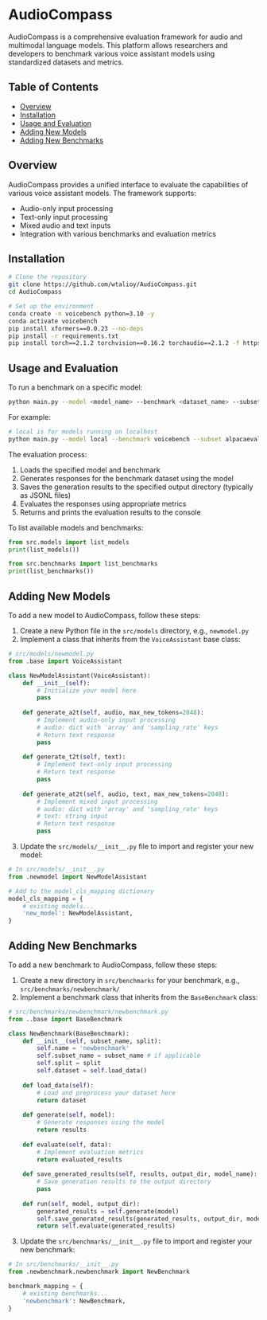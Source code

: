# AudioCompass

AudioCompass is a comprehensive evaluation framework for audio and multimodal language models. This platform allows researchers and developers to benchmark various voice assistant models using standardized datasets and metrics.

## Table of Contents
- [Overview](#overview)
- [Installation](#installation)
- [Usage and Evaluation](#usage-and-evaluation)
- [Adding New Models](#adding-new-models)
- [Adding New Benchmarks](#adding-new-benchmarks)

## Overview

AudioCompass provides a unified interface to evaluate the capabilities of various voice assistant models. The framework supports:
- Audio-only input processing
- Text-only input processing
- Mixed audio and text inputs
- Integration with various benchmarks and evaluation metrics

## Installation

```bash
# Clone the repository
git clone https://github.com/wtalioy/AudioCompass.git
cd AudioCompass

# Set up the environment
conda create -n voicebench python=3.10 -y
conda activate voicebench
pip install xformers==0.0.23 --no-deps
pip install -r requirements.txt
pip install torch==2.1.2 torchvision==0.16.2 torchaudio==2.1.2 -f https://mirrors.aliyun.com/pytorch-wheels/cu121/
```

## Usage and Evaluation

To run a benchmark on a specific model:

```bash
python main.py --model <model_name> --benchmark <dataset_name> --subset <subset_name> --split <split_name> --output-dir <output_directory>
```

For example:

```bash
# local is for models running on localhost
python main.py --model local --benchmark voicebench --subset alpacaeval --split test --output-dir output
```

The evaluation process:
1. Loads the specified model and benchmark
2. Generates responses for the benchmark dataset using the model
3. Saves the generation results to the specified output directory (typically as JSONL files)
4. Evaluates the responses using appropriate metrics
5. Returns and prints the evaluation results to the console

To list available models and benchmarks:

```python
from src.models import list_models
print(list_models())

from src.benchmarks import list_benchmarks
print(list_benchmarks())
```

## Adding New Models

To add a new model to AudioCompass, follow these steps:

1. Create a new Python file in the `src/models` directory, e.g., `newmodel.py`
2. Implement a class that inherits from the `VoiceAssistant` base class:

```python
# src/models/newmodel.py
from .base import VoiceAssistant

class NewModelAssistant(VoiceAssistant):
    def __init__(self):
        # Initialize your model here
        pass
        
    def generate_a2t(self, audio, max_new_tokens=2048):
        # Implement audio-only input processing
        # audio: dict with 'array' and 'sampling_rate' keys
        # Return text response
        pass
        
    def generate_t2t(self, text):
        # Implement text-only input processing
        # Return text response
        pass
        
    def generate_at2t(self, audio, text, max_new_tokens=2048):
        # Implement mixed input processing
        # audio: dict with 'array' and 'sampling_rate' keys
        # text: string input
        # Return text response
        pass
```

3. Update the `src/models/__init__.py` file to import and register your new model:

```python
# In src/models/__init__.py
from .newmodel import NewModelAssistant

# Add to the model_cls_mapping dictionary
model_cls_mapping = {
    # existing models...
    'new_model': NewModelAssistant,
}
```

## Adding New Benchmarks

To add a new benchmark to AudioCompass, follow these steps:

1. Create a new directory in `src/benchmarks` for your benchmark, e.g., `src/benchmarks/newbenchmark/`
2. Implement a benchmark class that inherits from the `BaseBenchmark` class:

```python
# src/benchmarks/newbenchmark/newbenchmark.py
from ..base import BaseBenchmark

class NewBenchmark(BaseBenchmark):
    def __init__(self, subset_name, split):
        self.name = 'newbenchmark'
        self.subset_name = subset_name # if applicable
        self.split = split
        self.dataset = self.load_data()
    
    def load_data(self):
        # Load and preprocess your dataset here
        return dataset
    
    def generate(self, model):
        # Generate responses using the model
        return results
    
    def evaluate(self, data):
        # Implement evaluation metrics
        return evaluated_results
    
    def save_generated_results(self, results, output_dir, model_name):
        # Save generation results to the output directory
        pass
    
    def run(self, model, output_dir):
        generated_results = self.generate(model)
        self.save_generated_results(generated_results, output_dir, model.__class__.__name__)
        return self.evaluate(generated_results)
```

3. Update the `src/benchmarks/__init__.py` file to import and register your new benchmark:

```python
# In src/benchmarks/__init__.py
from .newbenchmark.newbenchmark import NewBenchmark

benchmark_mapping = {
    # existing benchmarks...
    'newbenchmark': NewBenchmark,
}
```
